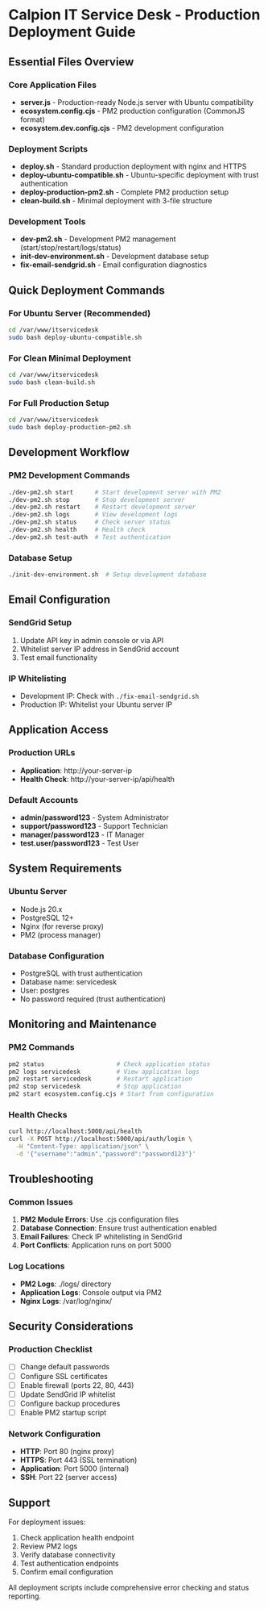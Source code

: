 # Calpion IT Service Desk - Production Deployment Guide

## Essential Files Overview

### Core Application Files
- **server.js** - Production-ready Node.js server with Ubuntu compatibility
- **ecosystem.config.cjs** - PM2 production configuration (CommonJS format)
- **ecosystem.dev.config.cjs** - PM2 development configuration

### Deployment Scripts
- **deploy.sh** - Standard production deployment with nginx and HTTPS
- **deploy-ubuntu-compatible.sh** - Ubuntu-specific deployment with trust authentication
- **deploy-production-pm2.sh** - Complete PM2 production setup
- **clean-build.sh** - Minimal deployment with 3-file structure

### Development Tools
- **dev-pm2.sh** - Development PM2 management (start/stop/restart/logs/status)
- **init-dev-environment.sh** - Development database setup
- **fix-email-sendgrid.sh** - Email configuration diagnostics

## Quick Deployment Commands

### For Ubuntu Server (Recommended)
```bash
cd /var/www/itservicedesk
sudo bash deploy-ubuntu-compatible.sh
```

### For Clean Minimal Deployment
```bash
cd /var/www/itservicedesk
sudo bash clean-build.sh
```

### For Full Production Setup
```bash
cd /var/www/itservicedesk
sudo bash deploy-production-pm2.sh
```

## Development Workflow

### PM2 Development Commands
```bash
./dev-pm2.sh start      # Start development server with PM2
./dev-pm2.sh stop       # Stop development server
./dev-pm2.sh restart    # Restart development server
./dev-pm2.sh logs       # View development logs
./dev-pm2.sh status     # Check server status
./dev-pm2.sh health     # Health check
./dev-pm2.sh test-auth  # Test authentication
```

### Database Setup
```bash
./init-dev-environment.sh  # Setup development database
```

## Email Configuration

### SendGrid Setup
1. Update API key in admin console or via API
2. Whitelist server IP address in SendGrid account
3. Test email functionality

### IP Whitelisting
- Development IP: Check with `./fix-email-sendgrid.sh`
- Production IP: Whitelist your Ubuntu server IP

## Application Access

### Production URLs
- **Application**: http://your-server-ip
- **Health Check**: http://your-server-ip/api/health

### Default Accounts
- **admin/password123** - System Administrator
- **support/password123** - Support Technician
- **manager/password123** - IT Manager
- **test.user/password123** - Test User

## System Requirements

### Ubuntu Server
- Node.js 20.x
- PostgreSQL 12+
- Nginx (for reverse proxy)
- PM2 (process manager)

### Database Configuration
- PostgreSQL with trust authentication
- Database name: servicedesk
- User: postgres
- No password required (trust authentication)

## Monitoring and Maintenance

### PM2 Commands
```bash
pm2 status                    # Check application status
pm2 logs servicedesk          # View application logs
pm2 restart servicedesk       # Restart application
pm2 stop servicedesk          # Stop application
pm2 start ecosystem.config.cjs # Start from configuration
```

### Health Checks
```bash
curl http://localhost:5000/api/health
curl -X POST http://localhost:5000/api/auth/login \
  -H "Content-Type: application/json" \
  -d '{"username":"admin","password":"password123"}'
```

## Troubleshooting

### Common Issues
1. **PM2 Module Errors**: Use .cjs configuration files
2. **Database Connection**: Ensure trust authentication enabled
3. **Email Failures**: Check IP whitelisting in SendGrid
4. **Port Conflicts**: Application runs on port 5000

### Log Locations
- **PM2 Logs**: ./logs/ directory
- **Application Logs**: Console output via PM2
- **Nginx Logs**: /var/log/nginx/

## Security Considerations

### Production Checklist
- [ ] Change default passwords
- [ ] Configure SSL certificates
- [ ] Enable firewall (ports 22, 80, 443)
- [ ] Update SendGrid IP whitelist
- [ ] Configure backup procedures
- [ ] Enable PM2 startup script

### Network Configuration
- **HTTP**: Port 80 (nginx proxy)
- **HTTPS**: Port 443 (SSL termination)
- **Application**: Port 5000 (internal)
- **SSH**: Port 22 (server access)

## Support

For deployment issues:
1. Check application health endpoint
2. Review PM2 logs
3. Verify database connectivity
4. Test authentication endpoints
5. Confirm email configuration

All deployment scripts include comprehensive error checking and status reporting.